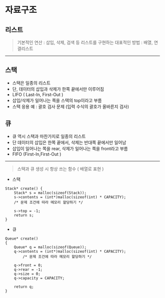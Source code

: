 # 자료구조
## 리스트
> 기본적인 연산 : 삽입, 삭제, 검색 등
> 리스트를 구현하는 대표적인 방법 : 배열, 연결리스트
---------------
## 스택
- 스택은 일종의 리스트
- 단, 데이터의 삽입과 삭제가 한쪽 끝에서만 이루어짐
- LIFO ( Last-In, First-Out )
- 삽입/삭제가 일어나는 쪽을 스택의 top이라고 부름 
- 스택 응용 예 : 괄호 검사 문제 (입력 수식의 괄호가 올바른지 검사)

## 큐
- 큐 역시 스택과 마찬가지로 일종의 리스트
- 단 데이터의 삽입은 한쪽 끝에서, 삭제는 반대쪽 끝에서만 일어남
- 삽입이 일어나는 쪽을 rear, 삭제가 일어나는 쪽을 front라고 부름 
- FIFO (First-In,First-Out ) 

--------------
> 스택과 큐 생성 시 항상 쓰는 함수 ( 배열로 표현 )

 - 스택 
```
Stack* create() {
	Stack* s = malloc(sizeof(Stack));
	s->contents = (int*)malloc(sizeof(int) * CAPACITY); 
    /* 문제 조건에 따라 메모리 할당하기 */

	s->top = -1;
	return s;
}

```
 - 큐 
```
Queue* create()
{
	Queue* q = malloc(sizeof(Queue));
	q->contents = (int*)malloc(sizeof(int) * CAPACITY);
        /* 문제 조건에 따라 메모리 할당하기 */

	q->front = 0;
	q->rear = -1;
	q->size = 0;
	q->capacity = CAPACITY;

	return q;
}
```